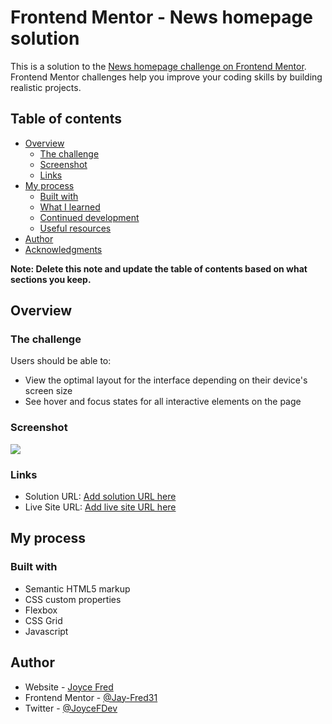 # Frontend Mentor - News homepage solution

This is a solution to the [News homepage challenge on Frontend Mentor](https://www.frontendmentor.io/challenges/news-homepage-H6SWTa1MFl). Frontend Mentor challenges help you improve your coding skills by building realistic projects. 

## Table of contents

- [Overview](#overview)
  - [The challenge](#the-challenge)
  - [Screenshot](#screenshot)
  - [Links](#links)
- [My process](#my-process)
  - [Built with](#built-with)
  - [What I learned](#what-i-learned)
  - [Continued development](#continued-development)
  - [Useful resources](#useful-resources)
- [Author](#author)
- [Acknowledgments](#acknowledgments)

**Note: Delete this note and update the table of contents based on what sections you keep.**

## Overview

### The challenge

Users should be able to:

- View the optimal layout for the interface depending on their device's screen size
- See hover and focus states for all interactive elements on the page

### Screenshot

![](./images/screenshot.png.jpg)

### Links

- Solution URL: [Add solution URL here](https://your-solution-url.com)
- Live Site URL: [Add live site URL here](https://www.frontendmentor.io/challenges/news-homepage-H6SWTa1MFl)

## My process

### Built with

- Semantic HTML5 markup
- CSS custom properties
- Flexbox
- CSS Grid
- Javascript

## Author

- Website - [Joyce Fred](https://github.com/Jay-Fred31)
- Frontend Mentor - [@Jay-Fred31](https://www.frontendmentor.io/profile/Jay-Fred31)
- Twitter - [@JoyceFDev](https://twitter.com/JoyceFDev)
